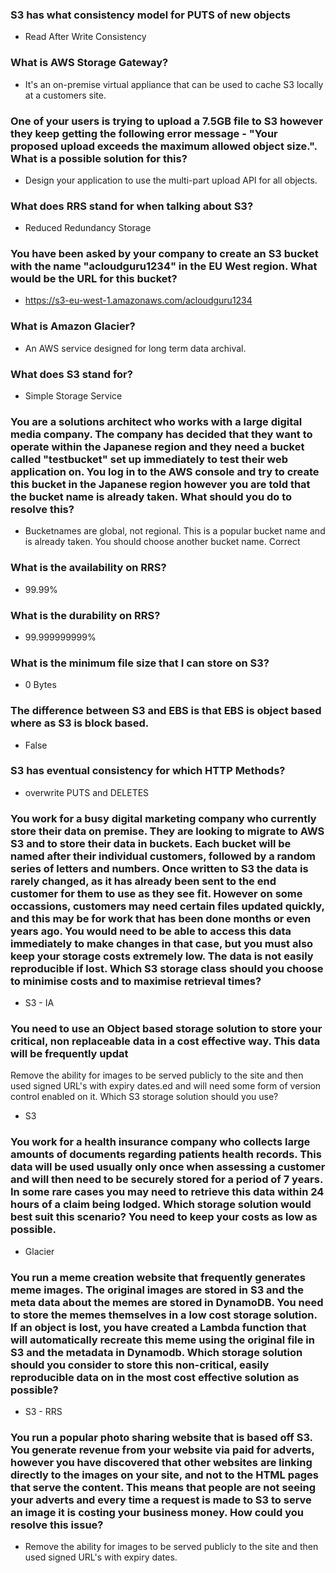 ### S3 has what consistency model for PUTS of new objects
- Read After Write Consistency

### What is AWS Storage Gateway?
- It's an on-premise virtual appliance that can be used to cache S3
  locally at a customers site.

### One of your users is trying to upload a 7.5GB file to S3 however they keep getting the following error message - "Your proposed upload exceeds the maximum allowed object size.". What is a possible solution for this?

- Design your application to use the multi-part upload API for all
  objects.

### What does RRS stand for when talking about S3?
- Reduced Redundancy Storage

### You have been asked by your company to create an S3 bucket with the name "acloudguru1234" in the EU West region. What would be the URL for this bucket?
- https://s3-eu-west-1.amazonaws.com/acloudguru1234

### What is Amazon Glacier?
- An AWS service designed for long term data archival.

### What does S3 stand for?
- Simple Storage Service

### You are a solutions architect who works with a large digital media company. The company has decided that they want to operate within the Japanese region and they need a bucket called "testbucket" set up immediately to test their web application on. You log in to the AWS console and try to create this bucket in the Japanese region however you are told that the bucket name is already taken. What should you do to resolve this?

- Bucketnames are global, not regional. This is a popular bucket name and is already taken. You should choose another bucket name.
Correct

### What is the availability on RRS?
- 99.99%

### What is the durability on RRS?
- 99.999999999%

### What is the minimum file size that I can store on S3?
- 0 Bytes

### The difference between S3 and EBS is that EBS is object based where as S3 is block based.
- False

### S3 has eventual consistency for which HTTP Methods?
- overwrite PUTS and DELETES

### You work for a busy digital marketing company who currently store their data on premise. They are looking to migrate to AWS S3 and to store their data in buckets. Each bucket will be named after their individual customers, followed by a random series of letters and numbers. Once written to S3 the data is rarely changed, as it has already been sent to the end customer for them to use as they see fit. However on some occassions, customers may need certain files updated quickly, and this may be for work that has been done months or even years ago. You would need to be able to access this data immediately to make changes in that case, but you must also keep your storage costs extremely low. The data is not easily reproducible if lost. Which S3 storage class should you choose to minimise costs and to maximise retrieval times?

- S3 - IA

### You need to use an Object based storage solution to store your critical, non replaceable data in a cost effective way. This data will be frequently updat
Remove the ability for images to be served publicly to the site and then used signed URL's with expiry dates.ed and will need some form of version control enabled on it. Which S3 storage solution should you use?
- S3

### You work for a health insurance company who collects large amounts of documents regarding patients health records. This data will be used usually only once when assessing a customer and will then need to be securely stored for a period of 7 years. In some rare cases you may need to retrieve this data within 24 hours of a claim being lodged. Which storage solution would best suit this scenario? You need to keep your costs as low as possible.
- Glacier

### You run a meme creation website that frequently generates meme images. The original images are stored in S3 and the meta data about the memes are stored in DynamoDB. You need to store the memes themselves in a low cost storage solution. If an object is lost, you have created a Lambda function that will automatically recreate this meme using the original file in S3 and the metadata in Dynamodb. Which storage solution should you consider to store this non-critical, easily reproducible data on in the most cost effective solution as possible?
- S3 - RRS

### You run a popular photo sharing website that is based off S3. You generate revenue from your website via paid for adverts, however you have discovered that other websites are linking directly to the images on your site, and not to the HTML pages that serve the content. This means that people are not seeing your adverts and every time a request is made to S3 to serve an image it is costing your business money. How could you resolve this issue?
- Remove the ability for images to be served publicly to the site and then used signed URL's with expiry dates.
